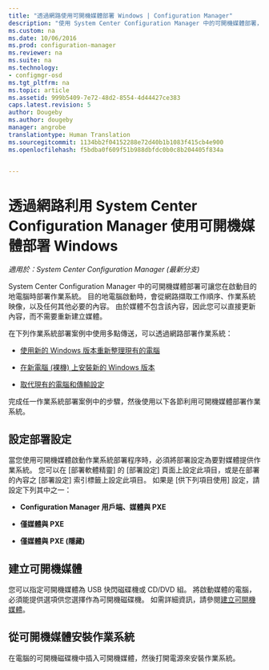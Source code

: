 ```yaml
---
title: "透過網路使用可開機媒體部署 Windows | Configuration Manager"
description: "使用 System Center Configuration Manager 中的可開機媒體部署，以在啟動目的地電腦時部署作業系統。"
ms.custom: na
ms.date: 10/06/2016
ms.prod: configuration-manager
ms.reviewer: na
ms.suite: na
ms.technology:
- configmgr-osd
ms.tgt_pltfrm: na
ms.topic: article
ms.assetid: 999b5409-7e72-48d2-8554-4d44427ce383
caps.latest.revision: 5
author: Dougeby
ms.author: dougeby
manager: angrobe
translationtype: Human Translation
ms.sourcegitcommit: 1134bb2f04152288e72d40b1b1083f415cb4e900
ms.openlocfilehash: f5bdba0f609f51b988dbfdc0b0c8b204405f834a


---
```

# <a name="use-bootable-media-to-deploy-windows-over-the-network-with-system-center-configuration-manager"></a>透過網路利用 System Center Configuration Manager 使用可開機媒體部署 Windows

*適用於：System Center Configuration Manager (最新分支)*

System Center Configuration Manager 中的可開機媒體部署可讓您在啟動目的地電腦時部署作業系統。 目的地電腦啟動時，會從網路擷取工作順序、作業系統映像，以及任何其他必要的內容。 由於媒體不包含該內容，因此您可以直接更新內容，而不需要重新建立媒體。  

 在下列作業系統部署案例中使用多點傳送，可以透過網路部署作業系統：  

-   [使用新的 Windows 版本重新整理現有的電腦](refresh-an-existing-computer-with-a-new-version-of-windows.md)  

-   [在新電腦 (裸機) 上安裝新的 Windows 版本](install-new-windows-version-new-computer-bare-metal.md)  

-   [取代現有的電腦和傳輸設定](replace-an-existing-computer-and-transfer-settings.md)  

 完成任一作業系統部署案例中的步驟，然後使用以下各節利用可開機媒體部署作業系統。  

## <a name="configure-deployment-settings"></a>設定部署設定  
 當您使用可開機媒體啟動作業系統部署程序時，必須將部署設定為要對媒體提供作業系統。 您可以在 [部署軟體精靈] 的 [部署設定]  頁面上設定此項目，或是在部署的內容之 [部署設定]  索引標籤上設定此項目。  如果是 [供下列項目使用]  設定，請設定下列其中之一：  

-   **Configuration Manager 用戶端、媒體與 PXE**  

-   **僅媒體與 PXE**  

-   **僅媒體與 PXE (隱藏)**  

## <a name="create-the-bootable-media"></a>建立可開機媒體  
 您可以指定可開機媒體為 USB 快閃磁碟機或 CD/DVD 組。 將啟動媒體的電腦，必須能提供選項供您選擇作為可開機磁碟機。 如需詳細資訊，請參閱[建立可開機媒體](create-bootable-media.md)。  

##  <a name="a-namebkmkdeploya-install-the-operating-system-from-bootable-media"></a><a name="BKMK_Deploy"></a> 從可開機媒體安裝作業系統  
 在電腦的可開機磁碟機中插入可開機媒體，然後打開電源來安裝作業系統。  



<!--HONumber=Nov16_HO1-->


